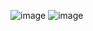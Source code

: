 ![image](https://user-images.githubusercontent.com/112507390/232328773-c62d3bab-8866-44d8-b6e2-26bd5d7e014f.png)
![image](https://user-images.githubusercontent.com/112507390/232328798-52fd7854-d311-4b44-951d-adb52a0b104a.png)

